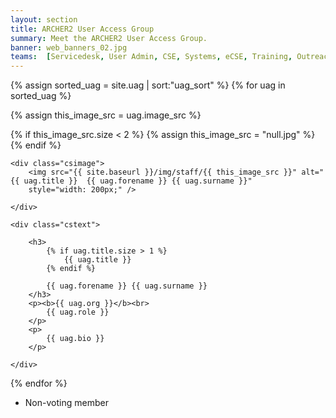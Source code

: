 ```yaml
---
layout: section
title: ARCHER2 User Access Group
summary: Meet the ARCHER2 User Access Group.
banner: web_banners_02.jpg
teams:  [Servicedesk, User Admin, CSE, Systems, eCSE, Training, Outreach,  Quality & Feedback, Web & Docs, Coordination]
---
```




   

{% assign sorted_uag = site.uag | sort:"uag_sort" %}
{% for uag in sorted_uag  %}


{% assign this_image_src = uag.image_src %}

{% if this_image_src.size < 2 %}
	{% assign this_image_src = "null.jpg" %}
{% endif %}


<div class="casestudy">
 
	<div class="csimage">
		<img src="{{ site.baseurl }}/img/staff/{{ this_image_src }}" alt="{{ uag.title }}  {{ uag.forename }} {{ uag.surname }}"  
        style="width: 200px;" />

	</div>

	<div class="cstext">

		<h3>
			{% if uag.title.size > 1 %}
			    {{ uag.title }} 
			{% endif %}

            {{ uag.forename }} {{ uag.surname }}
		</h3>
		<p><b>{{ uag.org }}</b><br>
			{{ uag.role }}
		</p>
		<p>
	        {{ uag.bio }}		 		
		</p>

	</div>
</div>



{% endfor %}

* Non-voting member




